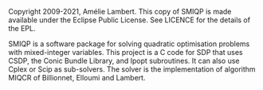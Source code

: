 Copyright 2009-2021, Amélie Lambert. This copy of SMIQP is made available under the Eclipse Public License. See LICENCE for the details of the EPL.

SMIQP is a software package for solving quadratic optimisation problems with mixed-integer variables. This project is a C code for SDP that uses CSDP, the Conic Bundle Library, and Ipopt subroutines. It can also use Cplex or Scip as sub-solvers. The solver is the implementation of algorithm MIQCR of Billionnet, Elloumi and Lambert.

